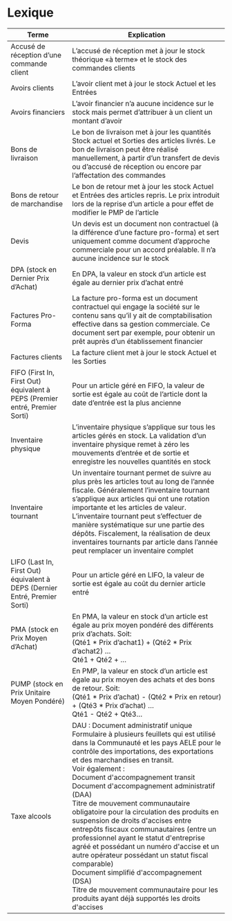 # Lexique







| Terme | Explication |
| --- | --- |
| Accusé de réception d’une commande client | L’accusé de réception met à jour le stock théorique «à terme» et le stock des commandes clients |
| Avoirs clients | L’avoir client met à jour le stock Actuel et les Entrées |
| Avoirs financiers | L’avoir financier n’a aucune incidence sur le stock mais permet d’attribuer à un client un montant d’avoir |
| Bons de livraison | Le bon de livraison met à jour les quantités Stock actuel et Sorties des articles livrés. Le bon de livraison peut être réalisé manuellement, à partir d’un transfert de devis ou d’accusé de réception ou encore par l’affectation des commandes |
| Bons de retour de marchandise | Le bon de retour met à jour les stock Actuel et Entrées des articles repris. Le prix introduit lors de la reprise d’un article a pour effet de modifier le PMP de l’article |
| Devis | Un devis est un document non contractuel (à la différence d’une facture pro-forma) et sert uniquement comme document d’approche commerciale pour un accord préalable. Il n’a aucune incidence sur le stock |
| DPA (stock en Dernier Prix d’Achat) | En DPA, la valeur en stock d’un article est égale au dernier prix d’achat entré |
| Factures Pro-Forma | La facture pro-forma est un document contractuel qui engage la société sur le contenu sans qu’il y ait de comptabilisation effective dans sa gestion commerciale. Ce document sert par exemple, pour obtenir un prêt auprès d’un établissement financier |
| Factures clients | La facture client met à jour le stock Actuel et les Sorties |
| FIFO (First In, First Out) équivalent à PEPS (Premier entré, Premier Sorti) | Pour un article géré en FIFO, la valeur de sortie est égale au coût de l’article dont la date d’entrée est la plus ancienne |
| Inventaire physique | L’inventaire physique s’applique sur tous les articles gérés en stock. La validation d’un inventaire physique remet à zéro les mouvements d’entrée et de sortie et enregistre les nouvelles quantités en stock |
| Inventaire tournant | Un inventaire tournant permet de suivre au plus près les articles tout au long de l’année fiscale. Généralement l’inventaire tournant s’applique aux articles qui ont une rotation importante et les articles de valeur. L’inventaire tournant peut s’effectuer de manière systématique sur une partie des dépôts. Fiscalement, la réalisation de deux inventaires tournants par article dans l’année peut remplacer un inventaire complet |
| LIFO (Last In, First Out) équivalent à DEPS (Dernier Entré, Premier Sorti) | Pour un article géré en LIFO, la valeur de sortie est égale au coût du dernier article entré |
| PMA (stock en Prix Moyen d’Achat) | En PMA, la valeur en stock d’un article est égale au prix moyen pondéré des différents prix d’achats. Soit: <br>(Qté1 \* Prix d’achat1) + (Qté2 \* Prix d’achat2) … <br> Qté1 + Qté2 + … |
| PUMP (stock en Prix Unitaire Moyen Pondéré) | En PMP, la valeur en stock d’un article est égale au prix moyen des achats et des bons de retour. Soit: <br> (Qté1 \* Prix d’achat) - (Qté2 \* Prix en retour) + (Qté3 \* Prix d’achat) … <br>Qté1 - Qté2 + Qté3… |
| Taxe alcools | DAU : Document administratif unique <br>Formulaire à plusieurs feuillets qui est utilisé dans la Communauté et les pays AELE pour le contrôle des importations, des exportations et des marchandises en transit. <br>Voir également :<br>Document d'accompagnement transit <br>Document d'accompagnement administratif (DAA) <br>Titre de mouvement communautaire obligatoire pour la circulation des produits en suspension de droits d'accises entre entrepôts fiscaux communautaires (entre un professionnel ayant le statut d'entreprise agréé et possédant un numéro d'accise et un autre opérateur possédant un statut fiscal comparable) <br>Document simplifié d'accompagnement (DSA) <br>Titre de mouvement communautaire pour les produits ayant déjà supportés les droits d'accises |


